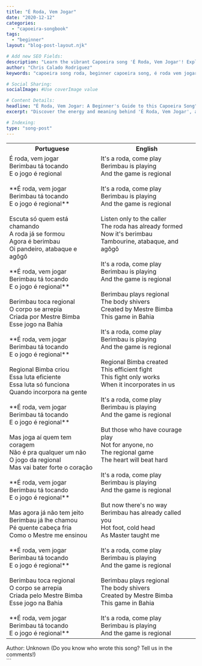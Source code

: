 ```yaml
---
title: "É Roda, Vem Jogar"
date: "2020-12-12"
categories:
  - "capoeira-songbook"
tags:
  - "beginner"
layout: "blog-post-layout.njk"

# Add new SEO Fields:
description: "Learn the vibrant Capoeira song 'É Roda, Vem Jogar'! Explore its meaning, lyrics, and cultural significance in the roda. Perfect for beginners!"
author: "Chris Calado Rodriguez"
keywords: "capoeira song roda, beginner capoeira song, é roda vem jogar lyrics, capoeira music for beginners, capoeira roda song meaning, traditional capoeira songs, easy capoeira song to learn, capoeira song tutorial"

# Social Sharing:
socialImage: #Use coverImage value

# Content Details:
headline: "É Roda, Vem Jogar: A Beginner's Guide to this Capoeira Song"
excerpt: "Discover the energy and meaning behind 'É Roda, Vem Jogar', a fundamental Capoeira song that invites everyone to join the game."

# Indexing:
type: "song-post"
---
```



<table class="capoeira-table">
    <tr class="header-row">
        <th>Portuguese</th>
        <th>English</th>
    </tr>
    <tr>
        <td>É roda, vem jogar<br>Berimbau tá tocando<br>E o jogo é regional<br><br>**É roda, vem jogar<br>Berimbau tá tocando<br>E o jogo é regional**<br><br>Escuta só quem está chamando<br>A roda já se formou<br>Agora é berimbau<br>Oi pandeiro, atabaque e agôgô<br><br>**É roda, vem jogar<br>Berimbau tá tocando<br>E o jogo é regional**<br><br>Berimbau toca regional<br>O corpo se arrepia<br>Criada por Mestre Bimba<br>Esse jogo na Bahia<br><br>**É roda, vem jogar<br>Berimbau tá tocando<br>E o jogo é regional**<br><br>Regional Bimba criou<br>Essa luta eficiente<br>Essa luta só funciona<br>Quando incorpora na gente<br><br>**É roda, vem jogar<br>Berimbau tá tocando<br>E o jogo é regional**<br><br>Mas joga aí quem tem coragem<br>Não é pra qualquer um não<br>O jogo da regional<br>Mas vai bater forte o coração<br><br>**É roda, vem jogar<br>Berimbau tá tocando<br>E o jogo é regional**<br><br>Mas agora já não tem jeito<br>Berimbau já lhe chamou<br>Pé quente cabeça fria<br>Como o Mestre me ensinou<br><br>**É roda, vem jogar<br>Berimbau tá tocando<br>E o jogo é regional**<br><br>Berimbau toca regional<br>O corpo se arrepia<br>Criada pelo Mestre Bimba<br>Esse jogo na Bahia<br><br>**É roda, vem jogar<br>Berimbau tá tocando<br>E o jogo é regional**</td>
        <td>It's a roda, come play<br>Berimbau is playing<br>And the game is regional<br><br>It's a roda, come play<br>Berimbau is playing<br>And the game is regional<br><br>Listen only to the caller<br>The roda has already formed<br>Now it's berimbau<br>Tambourine, atabaque, and agôgô<br><br>It's a roda, come play<br>Berimbau is playing<br>And the game is regional<br><br>Berimbau plays regional<br>The body shivers<br>Created by Mestre Bimba<br>This game in Bahia<br><br>It's a roda, come play<br>Berimbau is playing<br>And the game is regional<br><br>Regional Bimba created<br>This efficient fight<br>This fight only works<br>When it incorporates in us<br><br>It's a roda, come play<br>Berimbau is playing<br>And the game is regional<br><br>But those who have courage play<br>Not for anyone, no<br>The regional game<br>The heart will beat hard<br><br>It's a roda, come play<br>Berimbau is playing<br>And the game is regional<br><br>But now there's no way<br>Berimbau has already called you<br>Hot foot, cold head<br>As Master taught me<br><br>It's a roda, come play<br>Berimbau is playing<br>And the game is regional<br><br>Berimbau plays regional<br>The body shivers<br>Created by Mestre Bimba<br>This game in Bahia<br><br>It's a roda, come play<br>Berimbau is playing<br>And the game is regional</td>
    </tr>
</table>
<figcaption>
Author: Unknown (Do you know who wrote this song? Tell us in the comments!)
</figcaption>
```